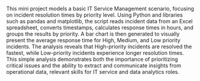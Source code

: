 This mini project models a basic IT Service Management scenario, focusing on incident resolution times by priority level. Using Python and libraries such as pandas and matplotlib, the script reads incident data from an Excel spreadsheet, converts timestamps, calculates response times in hours, and groups the results by priority. A bar chart is then generated to visually present the average response time for High, Medium, and Low priority incidents. The analysis reveals that High-priority incidents are resolved the fastest, while Low-priority incidents experience longer resolution times. This simple analysis demonstrates both the importance of prioritizing critical issues and the ability to extract and communicate insights from operational data, relevant skills for IT service and data analytics roles.
